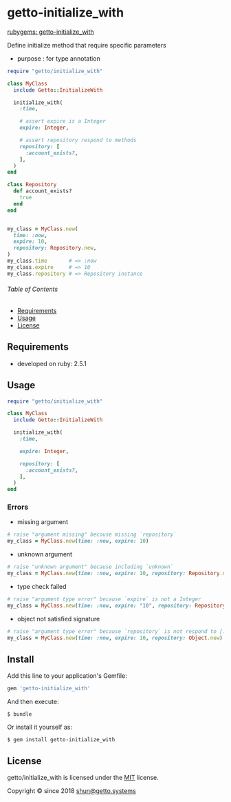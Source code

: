 # getto-initialize_with

[rubygems: getto-initialize_with](https://rubygems.org/gems/getto-initialize_with)

Define initialize method that require specific parameters

- purpose : for type annotation

```ruby
require "getto/initialize_with"

class MyClass
  include Getto::InitializeWith

  initialize_with(
    :time,

    # assert expire is a Integer
    expire: Integer,

    # assert repository respond to methods
    repository: [
      :account_exists?,
    ],
  )
end

class Repository
  def account_exists?
    true
  end
end


my_class = MyClass.new(
  time: :now,
  expire: 10,
  repository: Repository.new,
)
my_class.time       # => :now
my_class.expire     # => 10
my_class.repository # => Repository instance
```


###### Table of Contents

- [Requirements](#Requirements)
- [Usage](#Usage)
- [License](#License)

<a id="Requirements"></a>
## Requirements

- developed on ruby: 2.5.1


<a id="Usage"></a>
## Usage

```ruby
require "getto/initialize_with"

class MyClass
  include Getto::InitializeWith

  initialize_with(
    :time,

    expire: Integer,

    repository: [
      :account_exists?,
    ],
  )
end
```

### Errors

- missing argument

```ruby
# raise "argument missing" becouse missing `repository`
my_class = MyClass.new(time: :now, expire: 10)
```

- unknown argument

```ruby
# raise "unknown argument" because including `unknown`
my_class = MyClass.new(time: :now, expire: 10, repository: Repository.new, unknown: :argument)
```

- type check failed

```ruby
# raise "argument type error" because `expire` is not a Integer
my_class = MyClass.new(time: :now, expire: "10", repository: Repository.new)
```

- object not satisfied signature

```ruby
# raise "argument type error" because `repository` is not respond to [:account_exists?]
my_class = MyClass.new(time: :now, expire: 10, repository: Object.new)
```


## Install

Add this line to your application's Gemfile:

```ruby
gem 'getto-initialize_with'
```

And then execute:

```
$ bundle
```

Or install it yourself as:

```
$ gem install getto-initialize_with
```


<a id="License"></a>
## License

getto/initialize_with is licensed under the [MIT](LICENSE) license.

Copyright &copy; since 2018 shun@getto.systems

